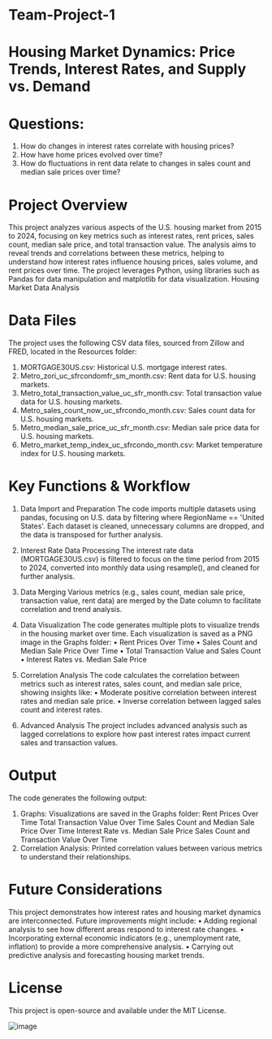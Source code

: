# Team-Project-1 
# Housing Market Dynamics: Price Trends, Interest Rates, and Supply vs. Demand
# Questions:
1.	How do changes in interest rates correlate with housing prices?
2.	How have home prices evolved over time?
3.	How do fluctuations in rent data relate to changes in sales count and median sale prices over time?

# Project Overview
This project analyzes various aspects of the U.S. housing market from 2015 to 2024, focusing on key metrics such as interest rates, rent prices, sales count, median sale price, and total transaction value. The analysis aims to reveal trends and correlations between these metrics, helping to understand how interest rates influence housing prices, sales volume, and rent prices over time.
The project leverages Python, using libraries such as Pandas for data manipulation and matplotlib for data visualization.
Housing Market Data Analysis
 
# Data Files
The project uses the following CSV data files, sourced from Zillow and FRED, located in the Resources folder:
1.	MORTGAGE30US.csv: Historical U.S. mortgage interest rates.
2.	Metro_zori_uc_sfrcondomfr_sm_month.csv: Rent data for U.S. housing markets.
3.	Metro_total_transaction_value_uc_sfr_month.csv: Total transaction value data for U.S. housing markets.
4.	Metro_sales_count_now_uc_sfrcondo_month.csv: Sales count data for U.S. housing markets.
5.	Metro_median_sale_price_uc_sfr_month.csv: Median sale price data for U.S. housing markets.
6.	Metro_market_temp_index_uc_sfrcondo_month.csv: Market temperature index for U.S. housing markets.
 
# Key Functions & Workflow

1. Data Import and Preparation
The code imports multiple datasets using pandas, focusing on U.S. data by filtering where RegionName == 'United States'. Each dataset is cleaned, unnecessary columns are dropped, and the data is transposed for further analysis.

2. Interest Rate Data Processing
The interest rate data (MORTGAGE30US.csv) is filtered to focus on the time period from 2015 to 2024, converted into monthly data using resample(), and cleaned for further analysis.

3. Data Merging
Various metrics (e.g., sales count, median sale price, transaction value, rent data) are merged by the Date column to facilitate correlation and trend analysis.

4. Data Visualization
The code generates multiple plots to visualize trends in the housing market over time. Each visualization is saved as a PNG image in the Graphs folder:
•	Rent Prices Over Time
•	Sales Count and Median Sale Price Over Time
•	Total Transaction Value and Sales Count
•	Interest Rates vs. Median Sale Price

5. Correlation Analysis
The code calculates the correlation between metrics such as interest rates, sales count, and median sale price, showing insights like:
•	Moderate positive correlation between interest rates and median sale price.
•	Inverse correlation between lagged sales count and interest rates.

6. Advanced Analysis
The project includes advanced analysis such as lagged correlations to explore how past interest rates impact current sales and transaction values.
 
# Output
The code generates the following output:
1.	Graphs: Visualizations are saved in the Graphs folder:
	Rent Prices Over Time
	Total Transaction Value Over Time
	Sales Count and Median Sale Price Over Time
	Interest Rate vs. Median Sale Price
	Sales Count and Transaction Value Over Time
2.	Correlation Analysis: Printed correlation values between various metrics to understand their relationships.
 
# Future Considerations
This project demonstrates how interest rates and housing market dynamics are interconnected. Future improvements might include:
•	Adding regional analysis to see how different areas respond to interest rate changes.
•	Incorporating external economic indicators (e.g., unemployment rate, inflation) to provide a more comprehensive analysis.
•	Carrying out predictive analysis and forecasting housing market trends.
 
# License
This project is open-source and available under the MIT License.

![image](https://github.com/user-attachments/assets/0ee8ddf3-f0db-483d-8794-2f727c63823e)

